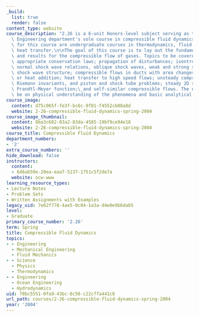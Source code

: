 ```yaml
---
_build:
  list: true
  render: false
content_type: website
course_description: "2.26 is a 6-unit Honors-level subject serving as the Mechanical\
  \ Engineering department's sole course in compressible fluid dynamics. The prerequisites\
  \ for this course are undergraduate courses in thermodynamics, fluid dynamics, and\
  \ heat transfer.\n\nThe goal of this course is to lay out the fundamental concepts\
  \ and results for the compressible flow of gases. Topics to be covered include:\
  \ appropriate conservation laws; propagation of disturbances; isentropic flows;\
  \ normal shock wave relations, oblique shock waves, weak and strong shocks, and\
  \ shock wave structure; compressible flows in ducts with area changes, friction,\
  \ or heat addition; heat transfer to high speed flows; unsteady compressible flows,\
  \ Riemann invariants, and piston and shock tube problems; steady 2D supersonic flow,\
  \ Prandtl-Meyer function;\_and self-similar compressible flows. The emphasis will\
  \ be on physical understanding of the phenomena and basic analytical techniques.\n"
course_image:
  content: d75c065f-fe3f-bc6c-9f01-f4552cb08a8d
  website: 2-26-compressible-fluid-dynamics-spring-2004
course_image_thumbnail:
  content: 8ba3c682-83a2-83da-4585-19bf9ce94e18
  website: 2-26-compressible-fluid-dynamics-spring-2004
course_title: Compressible Fluid Dynamics
department_numbers:
- '2'
extra_course_numbers: ''
hide_download: false
instructors:
  content:
  - 646ab59e-20ea-eaa7-5137-1751c5f2de7a
  website: ocw-www
learning_resource_types:
- Lecture Notes
- Problem Sets
- Written Assignments with Examples
legacy_uid: 7e62f778-4ae5-0c04-1a3a-d4e0e9b6dab5
level:
- Graduate
primary_course_number: '2.26'
term: Spring
title: Compressible Fluid Dynamics
topics:
- - Engineering
  - Mechanical Engineering
  - Fluid Mechanics
- - Science
  - Physics
  - Thermodynamics
- - Engineering
  - Ocean Engineering
  - Hydrodynamics
uid: 78bc5551-0fa9-43bc-8c56-c22cffa441c8
url_path: courses/2-26-compressible-fluid-dynamics-spring-2004
year: '2004'
---
```

